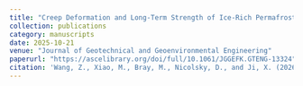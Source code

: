 ```yaml
---
title: "Creep Deformation and Long-Term Strength of Ice-Rich Permafrost in Northern Alaska"
collection: publications
category: manuscripts
date: 2025-10-21
venue: "Journal of Geotechnical and Geoenvironmental Engineering"
paperurl: "https://ascelibrary.org/doi/full/10.1061/JGGEFK.GTENG-13324"
citation: 'Wang, Z., Xiao, M., Bray, M., Nicolsky, D., and Ji, X. (2026). "Creep deformation and long-term strength of ice-rich permafrost in Northern Alaska." J. Geotech. Geoenviron. Eng., 152(1): 04025161. https://doi.org/10.1061/JGGEFK.GTENG-13324.'
---
```

